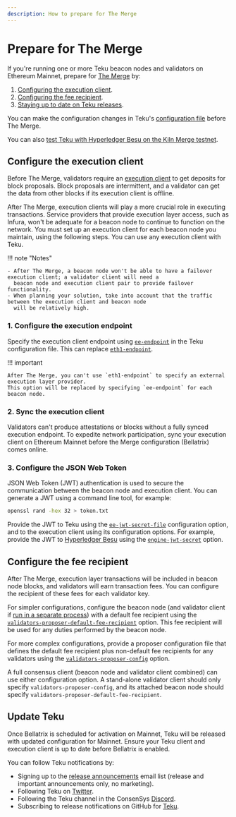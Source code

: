 ```yaml
---
description: How to prepare for The Merge
---
```


# Prepare for The Merge

If you're running one or more Teku beacon nodes and validators on Ethereum Mainnet, prepare for
[The Merge](../Concepts/Merge.md) by:

1. [Configuring the execution client](#configure-the-execution-client).
1. [Configuring the fee recipient](#configure-the-fee-recipient).
1. [Staying up to date on Teku releases](#update-teku).

You can make the configuration changes in Teku's [configuration file](Configure/Use-Configuration-File.md) before The Merge.

You can also
[test Teku with Hyperledger Besu on the Kiln Merge testnet](https://besu.hyperledger.org/en/stable/Tutorials/Merge-Testnet/).

## Configure the execution client

Before The Merge, validators require an [execution client](../Concepts/Merge.md#execution-clients) to get deposits for
block proposals.
Block proposals are intermittent, and a validator can get the data from other blocks if its execution client is offline.

After The Merge, execution clients will play a more crucial role in executing transactions.
Service providers that provide execution layer access, such as Infura, won't be adequate for a beacon node to continue
to function on the network.
You must set up an execution client for each beacon node you maintain, using the following steps.
You can use any execution client with Teku.

!!! note "Notes"

    - After The Merge, a beacon node won't be able to have a failover execution client; a validator client will need a
      beacon node and execution client pair to provide failover functionality.
    - When planning your solution, take into account that the traffic between the execution client and beacon node
      will be relatively high.

### 1. Configure the execution endpoint

Specify the execution client endpoint using [`ee-endpoint`](../Reference/CLI/CLI-Syntax.md#ee-endpoint) in the Teku
configuration file.
This can replace [`eth1-endpoint`](../Reference/CLI/CLI-Syntax.md#eth1-endpoint-eth1-endpoints).

!!! important

    After The Merge, you can't use `eth1-endpoint` to specify an external execution layer provider.
    This option will be replaced by specifying `ee-endpoint` for each beacon node.

### 2. Sync the execution client

Validators can't produce attestations or blocks without a fully synced execution endpoint.
To expedite network participation, sync your execution client on Ethereum Mainnet before the Merge configuration
(Bellatrix) comes online.

### 3. Configure the JSON Web Token

JSON Web Token (JWT) authentication is used to secure the communication between the beacon node and execution client.
You can generate a JWT using a command line tool, for example:

```bash
openssl rand -hex 32 > token.txt
```

Provide the JWT to Teku using the [`ee-jwt-secret-file`](../Reference/CLI/CLI-Syntax.md#ee-jwt-secret-file)
configuration option, and to the execution client using its configuration options.
For example, provide the JWT to [Hyperledger Besu](https://besu.hyperledger.org/) using the
[`engine-jwt-secret`](https://besu.hyperledger.org/en/stable/Reference/CLI/CLI-Syntax/#engine-jwt-secret) option.

## Configure the fee recipient

After The Merge, execution layer transactions will be included in beacon node blocks, and validators will earn
transaction fees.
You can configure the recipient of these fees for each validator key.

For simpler configurations, configure the beacon node (and validator client if
[run in a separate process](Get-Started/Run-Teku.md#run-the-clients-separately)) with a default fee recipient using
the [`validators-proposer-default-fee-recipient`](../Reference/CLI/CLI-Syntax.md#validators-proposer-default-fee-recipient)
option.
This fee recipient will be used for any duties performed by the beacon node.

For more complex configurations, provide a proposer configuration file that defines the default fee recipient plus
non-default fee recipients for any validators using the
[`validators-proposer-config`](../Reference/CLI/CLI-Syntax.md#validators-proposer-config) option.

A full consensus client (beacon node and validator client combined) can use either configuration option.
A stand-alone validator client should only specify `validators-proposer-config`, and its attached beacon node should
specify `validators-proposer-default-fee-recipient`.

## Update Teku

Once Bellatrix is scheduled for activation on Mainnet, Teku will be released with updated configuration for Mainnet.
Ensure your Teku client and execution client is up to date before Bellatrix is enabled.

You can follow Teku notifications by:

- Signing up to the [release announcements](https://pages.consensys.net/teku-sign-up) email list (release and important
  announcements only, no marketing).
- Following Teku on [Twitter](https://twitter.com/Teku_ConsenSys).
- Following the Teku channel in the ConsenSys [Discord](https://discord.gg/7hPv2T6).
- Subscribing to release notifications on GitHub for [Teku](https://github.com/ConsenSys/teku).
